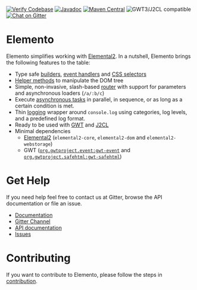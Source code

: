 [![Verify Codebase](https://github.com/hal/elemento/actions/workflows/verify.yml/badge.svg)](https://github.com/hal/elemento/actions/workflows/verify.yml) [![Javadoc](https://img.shields.io/badge/JavaDoc-Online-green)](https://hal.github.io/elemento/apidocs/) [![Maven Central](https://img.shields.io/maven-central/v/org.jboss.elemento/elemento-core)](https://search.maven.org/search?q=g:org.jboss.elemento%20AND%20a:elemento-core) ![GWT3/J2CL compatible](https://img.shields.io/badge/GWT3/J2CL-compatible-brightgreen.svg) [![Chat on Gitter](https://badges.gitter.im/hal/elemento.svg)](https://gitter.im/hal/elemento)

# Elemento

Elemento simplifies working with [Elemental2](https://github.com/google/elemental2). In a nutshell, Elemento brings the following features to the table:

- Type safe [builders](https://hal-console.gitbook.io/elemento/builder-api), [event handlers](https://hal-console.gitbook.io/elemento/event-handlers) and [CSS selectors](https://hal-console.gitbook.io/elemento/selectors)
- [Helper methods](https://hal-console.gitbook.io/elemento/dom) to manipulate the DOM tree
- Simple, non-invasive, slash-based [router](https://hal-console.gitbook.io/elemento/router) with support for parameters and asynchronous loaders (`/a/:b/c`)
- Execute [asynchronous tasks](https://hal-console.gitbook.io/elemento/flow) in parallel, in sequence, or as long as a certain condition is met.
- Thin [logging](https://hal-console.gitbook.io/elemento/logger) wrapper around `console.log` using categories, log levels, and a predefined log format.
- Ready to be used with [GWT](https://www.gwtproject.org/) and [J2CL](https://github.com/google/j2cl)
- Minimal dependencies
    - [Elemental2](https://github.com/google/elemental2) (`elemental2-core`, `elemental2-dom` and `elemental2-webstorage`)
    - GWT ([`org.gwtproject.event:gwt-event`](https://github.com/gwtproject/gwt-event)
      and [`org.gwtproject.safehtml:gwt-safehtml`](https://github.com/gwtproject/gwt-safehtml))

# Get Help

If you need help feel free to contact us at Gitter, browse the API documentation or file an issue.

- [Documentation](https://hal-console.gitbook.io/elemento/)
- [Gitter Channel](https://gitter.im/hal/elemento)
- [API documentation](https://hal.github.io/elemento/apidocs/)
- [Issues](https://github.com/hal/elemento/issues)

# Contributing

If you want to contribute to Elemento, please follow the steps in [contribution](CONTRIBUTING.md).
